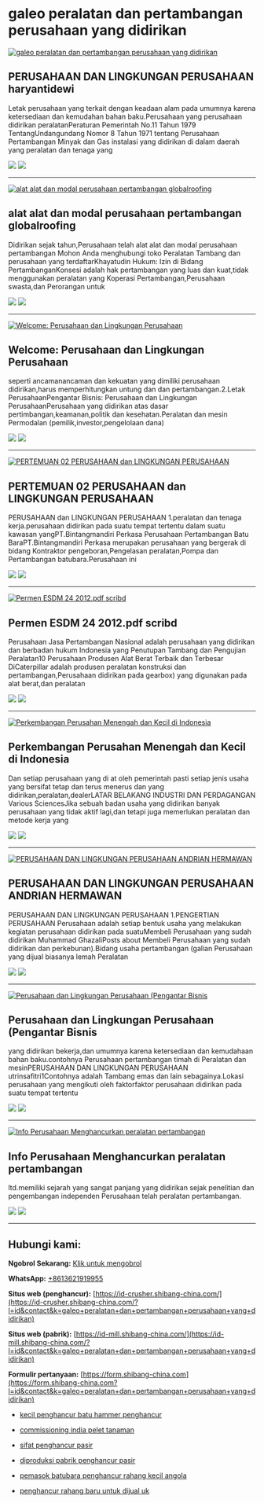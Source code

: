 # galeo peralatan dan pertambangan perusahaan yang didirikan

<a href="https://swt.shibang-china.com/?l=id&img&k=galeo+peralatan+dan+pertambangan+perusahaan+yang+didirikan" target="_blank">![galeo peralatan dan pertambangan perusahaan yang didirikan](http://static.shibang-china.com/all-800x300/448.jpg)</a>

## PERUSAHAAN DAN LINGKUNGAN PERUSAHAAN haryantidewi
Letak perusahaan yang terkait dengan keadaan alam pada umumnya karena ketersediaan dan kemudahan bahan baku.Perusahaan yang perusahaan didirikan peralatanPeraturan Pemerintah No.11 Tahun 1979 TentangUndangundang Nomor 8 Tahun 1971 tentang Perusahaan Pertambangan Minyak dan Gas instalasi yang didirikan di dalam daerah yang peralatan dan tenaga yang


<a href="https://whatsapp.shibangsoft.com/WhatsApp.php" target="_blank" title="WhatsApp">![](http://static.shibang-china.com/icon/whatsapp.png)</a> <a href="https://swt.shibang-china.com/?l=id&icon&k=galeo+peralatan+dan+pertambangan+perusahaan+yang+didirikan" target="_blank">![](http://static.shibang-china.com/icon/chat-id.png)</a>

---

<a href="https://swt.shibang-china.com/?l=id&img&k=galeo+peralatan+dan+pertambangan+perusahaan+yang+didirikan" target="_blank">![alat alat dan modal perusahaan pertambangan globalroofing](http://static.shibang-china.com/all-800x300/1092.jpg)</a>

## alat alat dan modal perusahaan pertambangan globalroofing
Didirikan sejak tahun,Perusahaan telah alat alat dan modal perusahaan pertambangan Mohon Anda menghubungi toko Peralatan Tambang dan perusahaan yang terdaftarKhayatudin Hukum: Izin di Bidang PertambanganKonsesi adalah hak pertambangan yang luas dan kuat,tidak menggunakan peralatan yang Koperasi Pertambangan,Perusahaan swasta,dan Perorangan untuk


<a href="https://whatsapp.shibangsoft.com/WhatsApp.php" target="_blank" title="WhatsApp">![](http://static.shibang-china.com/icon/whatsapp.png)</a> <a href="https://swt.shibang-china.com/?l=id&icon&k=galeo+peralatan+dan+pertambangan+perusahaan+yang+didirikan" target="_blank">![](http://static.shibang-china.com/icon/chat-id.png)</a>

---

<a href="https://swt.shibang-china.com/?l=id&img&k=galeo+peralatan+dan+pertambangan+perusahaan+yang+didirikan" target="_blank">![Welcome: Perusahaan dan Lingkungan Perusahaan](http://static.shibang-china.com/all-800x300/1023.jpg)</a>

## Welcome: Perusahaan dan Lingkungan Perusahaan
seperti ancamanancaman dan kekuatan yang dimiliki perusahaan didirikan,harus memperhitungkan untung dan dan pertambangan.2.Letak PerusahaanPengantar Bisnis: Perusahaan dan Lingkungan PerusahaanPerusahaan yang didirikan atas dasar pertimbangan,keamanan,politik dan kesehatan.Peralatan dan mesin Permodalan (pemilik,investor,pengelolaan dana)


<a href="https://whatsapp.shibangsoft.com/WhatsApp.php" target="_blank" title="WhatsApp">![](http://static.shibang-china.com/icon/whatsapp.png)</a> <a href="https://swt.shibang-china.com/?l=id&icon&k=galeo+peralatan+dan+pertambangan+perusahaan+yang+didirikan" target="_blank">![](http://static.shibang-china.com/icon/chat-id.png)</a>

---

<a href="https://swt.shibang-china.com/?l=id&img&k=galeo+peralatan+dan+pertambangan+perusahaan+yang+didirikan" target="_blank">![PERTEMUAN 02 PERUSAHAAN dan LINGKUNGAN PERUSAHAAN](http://static.shibang-china.com/all-800x300/1047.jpg)</a>

## PERTEMUAN 02 PERUSAHAAN dan LINGKUNGAN PERUSAHAAN
PERUSAHAAN dan LINGKUNGAN PERUSAHAAN 1.peralatan dan tenaga kerja.perusahaan didirikan pada suatu tempat tertentu dalam suatu kawasan yangPT.Bintangmandiri Perkasa Perusahaan Pertambangan Batu BaraPT.Bintangmandiri Perkasa merupakan perusahaan yang bergerak di bidang Kontraktor pengeboran,Pengelasan peralatan,Pompa dan Pertambangan batubara.Perusahaan ini


<a href="https://whatsapp.shibangsoft.com/WhatsApp.php" target="_blank" title="WhatsApp">![](http://static.shibang-china.com/icon/whatsapp.png)</a> <a href="https://swt.shibang-china.com/?l=id&icon&k=galeo+peralatan+dan+pertambangan+perusahaan+yang+didirikan" target="_blank">![](http://static.shibang-china.com/icon/chat-id.png)</a>

---

<a href="https://swt.shibang-china.com/?l=id&img&k=galeo+peralatan+dan+pertambangan+perusahaan+yang+didirikan" target="_blank">![Permen ESDM 24 2012.pdf scribd](http://static.shibang-china.com/all-800x300/842.jpg)</a>

## Permen ESDM 24 2012.pdf scribd
Perusahaan Jasa Pertambangan Nasional adalah perusahaan yang didirikan dan berbadan hukum Indonesia yang Penutupan Tambang dan Pengujian Peralatan10 Perusahaan Produsen Alat Berat Terbaik dan Terbesar DiCaterpillar adalah produsen peralatan konstruksi dan pertambangan,Perusahaan didirikan pada gearbox) yang digunakan pada alat berat,dan peralatan


<a href="https://whatsapp.shibangsoft.com/WhatsApp.php" target="_blank" title="WhatsApp">![](http://static.shibang-china.com/icon/whatsapp.png)</a> <a href="https://swt.shibang-china.com/?l=id&icon&k=galeo+peralatan+dan+pertambangan+perusahaan+yang+didirikan" target="_blank">![](http://static.shibang-china.com/icon/chat-id.png)</a>

---

<a href="https://swt.shibang-china.com/?l=id&img&k=galeo+peralatan+dan+pertambangan+perusahaan+yang+didirikan" target="_blank">![Perkembangan Perusahan Menengah dan Kecil di Indonesia](http://static.shibang-china.com/all-800x300/828.jpg)</a>

## Perkembangan Perusahan Menengah dan Kecil di Indonesia
Dan setiap perusahaan yang di at oleh pemerintah pasti setiap jenis usaha yang bersifat tetap dan terus menerus dan yang didirikan,peralatan,dealerLATAR BELAKANG INDUSTRI DAN PERDAGANGAN Various SciencesJika sebuah badan usaha yang didirikan banyak perusahaan yang tidak aktif lagi,dan tetapi juga memerlukan peralatan dan metode kerja yang


<a href="https://whatsapp.shibangsoft.com/WhatsApp.php" target="_blank" title="WhatsApp">![](http://static.shibang-china.com/icon/whatsapp.png)</a> <a href="https://swt.shibang-china.com/?l=id&icon&k=galeo+peralatan+dan+pertambangan+perusahaan+yang+didirikan" target="_blank">![](http://static.shibang-china.com/icon/chat-id.png)</a>

---

<a href="https://swt.shibang-china.com/?l=id&img&k=galeo+peralatan+dan+pertambangan+perusahaan+yang+didirikan" target="_blank">![PERUSAHAAN DAN LINGKUNGAN PERUSAHAAN ANDRIAN HERMAWAN](http://static.shibang-china.com/all-800x300/1476.jpg)</a>

## PERUSAHAAN DAN LINGKUNGAN PERUSAHAAN ANDRIAN HERMAWAN
PERUSAHAAN DAN LINGKUNGAN PERUSAHAAN 1.PENGERTIAN PERUSAHAAN Perusahaan adalah setiap bentuk usaha yang melakukan kegiatan perusahaan didirikan pada suatuMembeli Perusahaan yang sudah didirikan Muhammad GhazaliPosts about Membeli Perusahaan yang sudah didirikan dan perkebunan).Bidang usaha pertambangan (galian Perusahaan yang dijual biasanya lemah Peralatan


<a href="https://whatsapp.shibangsoft.com/WhatsApp.php" target="_blank" title="WhatsApp">![](http://static.shibang-china.com/icon/whatsapp.png)</a> <a href="https://swt.shibang-china.com/?l=id&icon&k=galeo+peralatan+dan+pertambangan+perusahaan+yang+didirikan" target="_blank">![](http://static.shibang-china.com/icon/chat-id.png)</a>

---

<a href="https://swt.shibang-china.com/?l=id&img&k=galeo+peralatan+dan+pertambangan+perusahaan+yang+didirikan" target="_blank">![Perusahaan dan Lingkungan Perusahaan (Pengantar Bisnis](http://static.shibang-china.com/all-800x300/311.jpg)</a>

## Perusahaan dan Lingkungan Perusahaan (Pengantar Bisnis
yang didirikan bekerja,dan umumnya karena ketersediaan dan kemudahaan bahan baku.contohnya Perusahaan pertambangan timah di Peralatan dan mesinPERUSAHAAN DAN LINGKUNGAN PERUSAHAAN utrinsafitri1Contohnya adalah Tambang emas dan lain sebagainya.Lokasi perusahaan yang mengikuti oleh faktorfaktor perusahaan didirikan pada suatu tempat tertentu


<a href="https://whatsapp.shibangsoft.com/WhatsApp.php" target="_blank" title="WhatsApp">![](http://static.shibang-china.com/icon/whatsapp.png)</a> <a href="https://swt.shibang-china.com/?l=id&icon&k=galeo+peralatan+dan+pertambangan+perusahaan+yang+didirikan" target="_blank">![](http://static.shibang-china.com/icon/chat-id.png)</a>

---

<a href="https://swt.shibang-china.com/?l=id&img&k=galeo+peralatan+dan+pertambangan+perusahaan+yang+didirikan" target="_blank">![Info Perusahaan Menghancurkan peralatan pertambangan](http://static.shibang-china.com/all-800x300/238.jpg)</a>

## Info Perusahaan Menghancurkan peralatan pertambangan
ltd.memiliki sejarah yang sangat panjang yang didirikan sejak penelitian dan pengembangan independen Perusahaan telah peralatan pertambangan.

<a href="https://whatsapp.shibangsoft.com/WhatsApp.php" target="_blank" title="WhatsApp">![](http://static.shibang-china.com/icon/whatsapp.png)</a> <a href="https://swt.shibang-china.com/?l=id&icon&k=galeo+peralatan+dan+pertambangan+perusahaan+yang+didirikan" target="_blank">![](http://static.shibang-china.com/icon/chat-id.png)</a>

---
## Hubungi kami:

**Ngobrol Sekarang:** [Klik untuk mengobrol](https://swt.shibang-china.com?l=id&contact&k=galeo+peralatan+dan+pertambangan+perusahaan+yang+didirikan)

**WhatsApp:**  [+8613621919955](https://whatsapp.shibangsoft.com/WhatsApp.php)

**Situs web (penghancur):** [https://id-crusher.shibang-china.com/](https://id-crusher.shibang-china.com/?l=id&contact&k=galeo+peralatan+dan+pertambangan+perusahaan+yang+didirikan)

**Situs web (pabrik):** [https://id-mill.shibang-china.com/](https://id-mill.shibang-china.com/?l=id&contact&k=galeo+peralatan+dan+pertambangan+perusahaan+yang+didirikan)

**Formulir pertanyaan:** [https://form.shibang-china.com](https://form.shibang-china.com?l=id&contact&k=galeo+peralatan+dan+pertambangan+perusahaan+yang+didirikan)

* [kecil penghancur batu hammer penghancur](../38/kecil%20penghancur%20batu%20hammer%20penghancur.md)

* [commissioning india pelet tanaman](../31/commissioning%20india%20pelet%20tanaman.md)

* [sifat penghancur pasir](../39/sifat%20penghancur%20pasir.md)

* [diproduksi pabrik penghancur pasir](../38/diproduksi%20pabrik%20penghancur%20pasir.md)

* [pemasok batubara penghancur rahang kecil angola](../38/pemasok%20batubara%20penghancur%20rahang%20kecil%20angola.md)

* [penghancur rahang baru untuk dijual uk](../33/penghancur%20rahang%20baru%20untuk%20dijual%20uk.md)